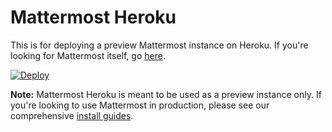 # Mattermost Heroku

This is for deploying a preview Mattermost instance on Heroku. If you're looking for Mattermost itself, go [here](https://github.com/mattermost/platform).

[![Deploy](https://www.herokucdn.com/deploy/button.svg)](https://heroku.com/deploy)

__Note:__ Mattermost Heroku is meant to be used as a preview instance only. If you're looking to use Mattermost in production, please see our comprehensive [install guides](https://www.mattermost.org/installation/).
